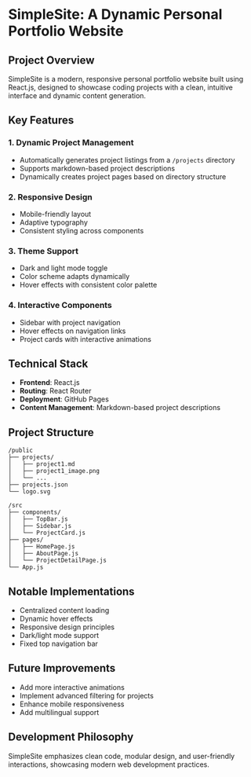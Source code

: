 # SimpleSite: A Dynamic Personal Portfolio Website

## Project Overview

SimpleSite is a modern, responsive personal portfolio website built using React.js, designed to showcase coding projects with a clean, intuitive interface and dynamic content generation.

## Key Features

### 1. Dynamic Project Management
- Automatically generates project listings from a `/projects` directory
- Supports markdown-based project descriptions
- Dynamically creates project pages based on directory structure

### 2. Responsive Design
- Mobile-friendly layout
- Adaptive typography
- Consistent styling across components

### 3. Theme Support
- Dark and light mode toggle
- Color scheme adapts dynamically
- Hover effects with consistent color palette

### 4. Interactive Components
- Sidebar with project navigation
- Hover effects on navigation links
- Project cards with interactive animations

## Technical Stack

- **Frontend**: React.js
- **Routing**: React Router
- **Deployment**: GitHub Pages
- **Content Management**: Markdown-based project descriptions

## Project Structure

```
/public
├── projects/
│   ├── project1.md
│   ├── project1_image.png
│   └── ...
├── projects.json
└── logo.svg

/src
├── components/
│   ├── TopBar.js
│   ├── Sidebar.js
│   └── ProjectCard.js
├── pages/
│   ├── HomePage.js
│   ├── AboutPage.js
│   └── ProjectDetailPage.js
└── App.js
```

## Notable Implementations

- Centralized content loading
- Dynamic hover effects
- Responsive design principles
- Dark/light mode support
- Fixed top navigation bar

## Future Improvements
- Add more interactive animations
- Implement advanced filtering for projects
- Enhance mobile responsiveness
- Add multilingual support

## Development Philosophy
SimpleSite emphasizes clean code, modular design, and user-friendly interactions, showcasing modern web development practices.